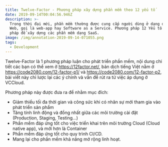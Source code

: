 ```yaml
---
title: Twelve-Factor - Phương pháp xây dựng phần mềm theo 12 yếu tố
date: 2019-09-14T00:04:56.946Z
description: >-
  Trong thời đại mới, phần mềm thường được cung cấp người dùng ở dạng dịch vụ
  Web, gọi là web-app hay Software as a Service. Phương pháp 12 Yếu tố là phương
  pháp để xây dựng các phần mềm dạng SaaS.
image: /img/annotation-2019-09-14-071055.png
tags:
  - Development
---
```

Twelve-Factor là 1 phương pháp luận cho phát triển phần mềm, nội dung chi tiết các bạn có thể xem ở <https://12factor.net/>, bản dịch tiếng Việt nằm ở <https://code2080.com/12-factor-p1/> và <https://code2080.com/12-factor-p2>, bài viết này chỉ lược lại các ý chính và vấn đề rút ra từ việc áp dụng ở VCCloud.

Phương pháp này được đưa ra để nhằm mục đích:

* Giảm thiểu tối đa thời gian và công sức khi có nhân sự mới tham gia vào phát triển sản phẩm
* Tăng tính linh động và đồng nhất giữa các môi trường cài đặt (Production, Staging, Testing...)
* Phần mềm đáp ứng tốt cho việc triển khai trên môi trường Cloud (Cloud native app), và mới hơn là Container
* Phần mềm đáp ứng tốt cho quy trình CI/CD.
* Mang lại cho phần mềm khả năng mở rộng linh hoạt.
